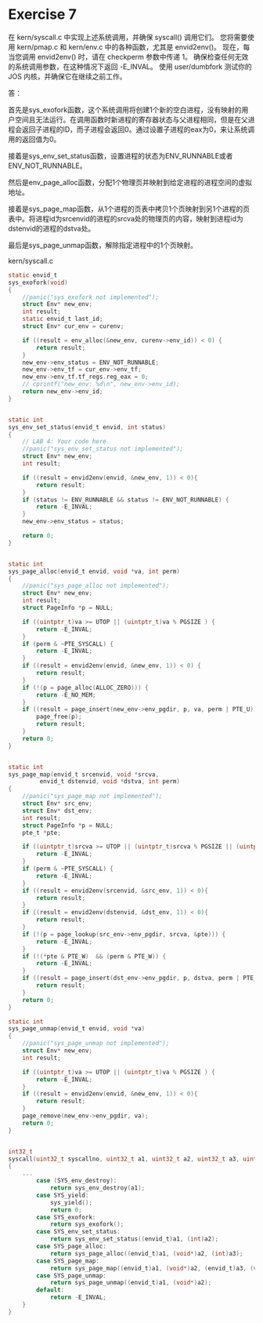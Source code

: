 # Exercise 7

在 kern/syscall.c 中实现上述系统调用，并确保 syscall() 调用它们。 您将需要使用 kern/pmap.c 和 kern/env.c 中的各种函数，尤其是 envid2env()。 现在，每当您调用 envid2env() 时，请在 checkperm 参数中传递 1。 确保检查任何无效的系统调用参数，在这种情况下返回 -E_INVAL。 使用 user/dumbfork 测试你的 JOS 内核，并确保它在继续之前工作。



答：

首先是sys_exofork函数，这个系统调用将创建1个新的空白进程，没有映射的用户空间且无法运行。在调用函数时新进程的寄存器状态与父进程相同，但是在父进程会返回子进程的ID，而子进程会返回0。通过设置子进程的eax为0，来让系统调用的返回值为0。



接着是sys_env_set_status函数，设置进程的状态为ENV_RUNNABLE或者ENV_NOT_RUNNABLE。



然后是env_page_alloc函数，分配1个物理页并映射到给定进程的进程空间的虚拟地址。



接着是sys_page_map函数，从1个进程的页表中拷贝1个页映射到另1个进程的页表中。将进程id为srcenvid的进程的srcva处的物理页的内容，映射到进程id为dstenvid的进程的dstva处。



最后是sys_page_unmap函数，解除指定进程中的1个页映射。

kern/syscall.c

```c
static envid_t
sys_exofork(void)
{
	//panic("sys_exofork not implemented");
	struct Env* new_env;
	int result;
	static envid_t last_id;
	struct Env* cur_env = curenv;

	if ((result = env_alloc(&new_env, curenv->env_id)) < 0) {
		return result;
	}
	new_env->env_status = ENV_NOT_RUNNABLE;
	new_env->env_tf = cur_env->env_tf;
	new_env->env_tf.tf_regs.reg_eax = 0;
	// cprintf("new_env: %d\n", new_env->env_id);
	return new_env->env_id;
}


static int
sys_env_set_status(envid_t envid, int status)
{
    // LAB 4: Your code here.
	//panic("sys_env_set_status not implemented");
	struct Env* new_env;
	int result;

	if ((result = envid2env(envid, &new_env, 1)) < 0){
		return result;
	}
	if (status != ENV_RUNNABLE && status != ENV_NOT_RUNNABLE) {
		return -E_INVAL;
	}
	new_env->env_status = status;

	return 0;
}


static int
sys_page_alloc(envid_t envid, void *va, int perm)
{
    //panic("sys_page_alloc not implemented");
	struct Env* new_env;
	int result;
	struct PageInfo *p = NULL;

	if ((uintptr_t)va >= UTOP || (uintptr_t)va % PGSIZE ) {
		return -E_INVAL;
	}
	if (perm & ~PTE_SYSCALL) {
		return -E_INVAL;
	}
	if ((result = envid2env(envid, &new_env, 1)) < 0) {
		return result;
	}
	if (!(p = page_alloc(ALLOC_ZERO))) {
		return -E_NO_MEM;
	}
	if ((result = page_insert(new_env->env_pgdir, p, va, perm | PTE_U)) < 0){
		page_free(p);
		return result;
	}
	return 0;
}


static int
sys_page_map(envid_t srcenvid, void *srcva,
	     envid_t dstenvid, void *dstva, int perm)
{
    //panic("sys_page_map not implemented");
	struct Env* src_env;
	struct Env* dst_env;
	int result;
	struct PageInfo *p = NULL;
	pte_t *pte;

	if ((uintptr_t)srcva >= UTOP || (uintptr_t)srcva % PGSIZE || (uintptr_t)srcva >= UTOP || (uintptr_t)srcva % PGSIZE) {
		return -E_INVAL;
	}
	if (perm & ~PTE_SYSCALL) {
		return -E_INVAL;
	}
	if ((result = envid2env(srcenvid, &src_env, 1)) < 0){
		return result;
	}
	if ((result = envid2env(dstenvid, &dst_env, 1)) < 0){
		return result;
	}
	if (!(p = page_lookup(src_env->env_pgdir, srcva, &pte))) {
		return -E_INVAL;
	}
	if (!(*pte & PTE_W)  && (perm & PTE_W)) {
		return -E_INVAL;
	}
	if ((result = page_insert(dst_env->env_pgdir, p, dstva, perm | PTE_U)) < 0){
		return result;
	}
	return 0;
}

static int
sys_page_unmap(envid_t envid, void *va)
{
	//panic("sys_page_unmap not implemented");
	struct Env* new_env;
	int result;

	if ((uintptr_t)va >= UTOP || (uintptr_t)va % PGSIZE ) {
		return -E_INVAL;
	}
	if ((result = envid2env(envid, &new_env, 1)) < 0){
		return result;
	}
	page_remove(new_env->env_pgdir, va);
	return 0;
}


int32_t
syscall(uint32_t syscallno, uint32_t a1, uint32_t a2, uint32_t a3, uint32_t a4, uint32_t a5)
{
    ...
		case (SYS_env_destroy):
			return sys_env_destroy(a1);
    	case SYS_yield:
    		sys_yield();
    		return 0;
		case SYS_exofork:
			return sys_exofork();
		case SYS_env_set_status:
			return sys_env_set_status((envid_t)a1, (int)a2);
		case SYS_page_alloc:
			return sys_page_alloc((envid_t)a1, (void*)a2, (int)a3);
		case SYS_page_map:
			return sys_page_map((envid_t)a1, (void*)a2, (envid_t)a3, (void*)a4, (int)a5);
		case SYS_page_unmap:
			return sys_page_unmap((envid_t)a1, (void*)a2);
		default:
			return -E_INVAL;
	}
}
```




